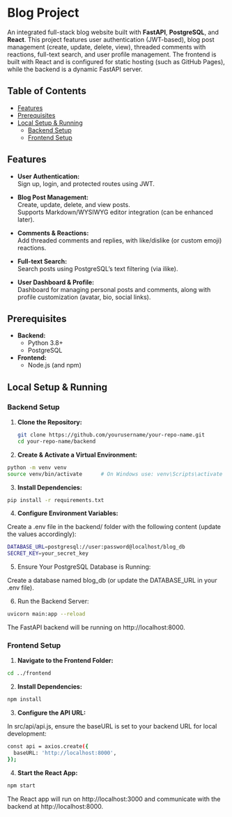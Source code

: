 # Blog Project

An integrated full-stack blog website built with **FastAPI**, **PostgreSQL**, and **React**. This project features user authentication (JWT-based), blog post management (create, update, delete, view), threaded comments with reactions, full-text search, and user profile management. The frontend is built with React and is configured for static hosting (such as GitHub Pages), while the backend is a dynamic FastAPI server.

## Table of Contents

- [Features](#features)
- [Prerequisites](#prerequisites)
- [Local Setup & Running](#local-setup--running)
  - [Backend Setup](#backend-setup)
  - [Frontend Setup](#frontend-setup)

## Features

- **User Authentication:**  
  Sign up, login, and protected routes using JWT.

- **Blog Post Management:**  
  Create, update, delete, and view posts.  
  Supports Markdown/WYSIWYG editor integration (can be enhanced later).

- **Comments & Reactions:**  
  Add threaded comments and replies, with like/dislike (or custom emoji) reactions.

- **Full-text Search:**  
  Search posts using PostgreSQL’s text filtering (via ilike).

- **User Dashboard & Profile:**  
  Dashboard for managing personal posts and comments, along with profile customization (avatar, bio, social links).

## Prerequisites

- **Backend:**
  - Python 3.8+  
  - PostgreSQL
- **Frontend:**
  - Node.js (and npm)

## Local Setup & Running

### Backend Setup

1. **Clone the Repository:**

   ```bash
   git clone https://github.com/yourusername/your-repo-name.git
   cd your-repo-name/backend

2. **Create & Activate a Virtual Environment:**
   
```bash
python -m venv venv
source venv/bin/activate      # On Windows use: venv\Scripts\activate
```
3. **Install Dependencies:**
   
```bash
pip install -r requirements.txt
```
4. **Configure Environment Variables:**
   
Create a .env file in the backend/ folder with the following content (update the values accordingly):

```bash
DATABASE_URL=postgresql://user:password@localhost/blog_db
SECRET_KEY=your_secret_key
```

5. Ensure Your PostgreSQL Database is Running:
   
Create a database named blog_db (or update the DATABASE_URL in your .env file).

6. Run the Backend Server:

```bash
uvicorn main:app --reload
```
The FastAPI backend will be running on http://localhost:8000.


### Frontend Setup

1. **Navigate to the Frontend Folder:**

```bash
cd ../frontend
```

2. **Install Dependencies:**

```bash
npm install
```

3. **Configure the API URL:**
   
In src/api/api.js, ensure the baseURL is set to your backend URL for local development:
```bash
const api = axios.create({
  baseURL: 'http://localhost:8000',
});
```
4. **Start the React App:**

```bash
npm start
```
The React app will run on http://localhost:3000 and communicate with the backend at http://localhost:8000.
